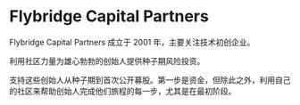 # Flybridge Capital Partners

Flybridge Capital Partners 成立于 2001 年，主要关注技术初创企业。

利用社区力量为雄心勃勃的创始人提供种子期风险投资。

支持这些创始人从种子期到首次公开募股。第一步是资金，但除此之外，利用自己的社区来帮助创始人完成他们旅程的每一步，尤其是在最初阶段。
